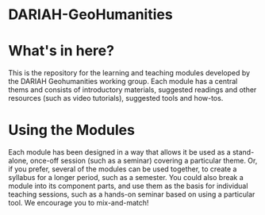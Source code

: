 # DARIAH-GeoHumanities

# What's in here?
This is the repository for the learning and teaching modules developed by the DARIAH Geohumanities working group. Each module has a central thems
and consists of introductory materials, suggested readings and other resources (such as video tutorials), suggested tools and how-tos.

# Using the Modules
Each module has been designed in a way that allows it be used as a stand-alone, once-off session (such as a seminar) covering a particular theme. 
Or, if you prefer, several of the modules can be used together, to create a syllabus for a longer period, such as a semester. 
You could also break a module into its component parts, and use them as the basis for individual teaching sessions, 
such as a hands-on seminar based on using a particular tool. 
We encourage you to mix-and-match!
